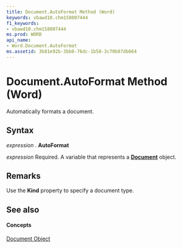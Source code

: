 ```yaml
---
title: Document.AutoFormat Method (Word)
keywords: vbawd10.chm158007444
f1_keywords:
- vbawd10.chm158007444
ms.prod: WORD
api_name:
- Word.Document.AutoFormat
ms.assetid: 3b81e92b-3bb8-76dc-1b58-3c70b87db664
---
```



# Document.AutoFormat Method (Word)

Automatically formats a document.


## Syntax

 _expression_ . **AutoFormat**

 _expression_ Required. A variable that represents a **[Document](document-object-word.md)** object.


## Remarks

Use the  **Kind** property to specify a document type.


## See also


#### Concepts


[Document Object](document-object-word.md)

